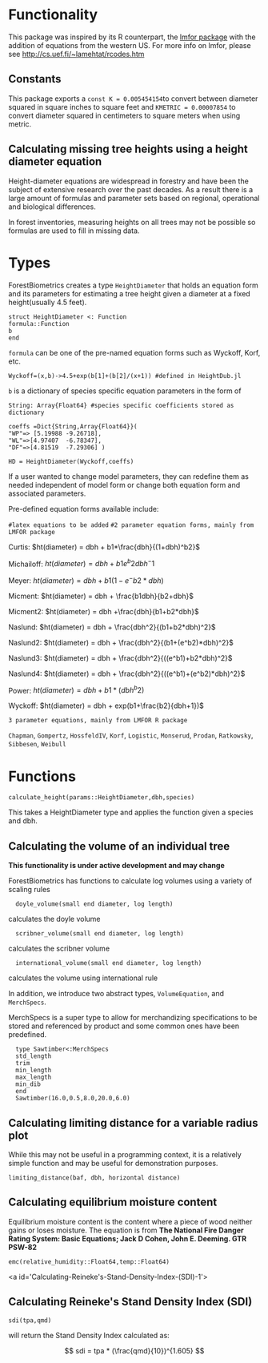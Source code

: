 
<a id='Functionality-1'></a>

# Functionality


This package was inspired by its R counterpart, the [lmfor package](https://CRAN.R-project.org/package=lmfor) with the addition of equations from the western US. For more info on lmfor, please see http://cs.uef.fi/~lamehtat/rcodes.htm


<a id='Constants-1'></a>

## Constants


This package exports a `const K = 0.005454154`to convert between diameter squared in square inches to square feet and `KMETRIC = 0.00007854` to convert diameter squared in centimeters to square meters when using metric.


<a id='Calculating-missing-tree-heights-using-a-height-diameter-equation-1'></a>

## Calculating missing tree heights using a height diameter equation


Height-diameter equations are widespread in forestry and have been the subject of extensive research over the past decades. As a result there is a large amount of formulas and parameter sets based on regional, operational and biological differences.


In forest inventories, measuring heights on all trees may not be possible so formulas are used to fill in missing data.


<a id='Types-1'></a>

# Types


ForestBiometrics creates a type `HeightDiameter` that holds an equation form and its parameters for estimating a tree height given a diameter at a fixed height(usually 4.5 feet).


```
struct HeightDiameter <: Function
formula::Function
b
end
```


`formula` can be one of the pre-named equation forms such as Wyckoff, Korf, etc.


```
Wyckoff=(x,b)->4.5+exp(b[1]+(b[2]/(x+1)) #defined in HeightDub.jl
```


`b` is a dictionary of species specific equation parameters in the form of


```
String: Array{Float64} #species specific coefficients stored as dictionary

coeffs =Dict{String,Array{Float64}}(
"WP"=> [5.19988	-9.26718],
"WL"=>[4.97407	-6.78347],
"DF"=>[4.81519	-7.29306] )

HD = HeightDiameter(Wyckoff,coeffs)
```


If a user wanted to change model parameters, they can redefine them as needed independent of model form or change both equation form and associated parameters.


Pre-defined equation forms available include:


`#latex equations to be added` `#2 parameter equation forms, mainly from LMFOR package`


Curtis: $ht(diameter) = dbh + b1*\frac{dbh}{(1+dbh)^b2}$


Michailoff: $ht(diameter) = dbh + b1e^b2dbh^-1$


Meyer: $ht(diameter) = dbh + b1(1-e^-b2*dbh)$


Micment: $ht(diameter) = dbh + \frac{b1dbh}{b2+dbh}$


Micment2: $ht(diameter) = dbh +\frac{dbh}{b1+b2*dbh}$


Naslund: $ht(diameter) = dbh + \frac{dbh^2}{(b1+b2*dbh)^2}$


Naslund2: $ht(diameter) = dbh + \frac{dbh^2}{(b1+(e^b2)*dbh)^2}$


Naslund3: $ht(diameter) = dbh + \frac{dbh^2}{((e^b1)+b2*dbh)^2}$


Naslund4: $ht(diameter) = dbh + \frac{dbh^2}{((e^b1)+(e^b2)*dbh)^2}$


Power: $ht(diameter) = dbh + b1*(dbh^b2)$


Wyckoff: $ht(diameter) = dbh + exp(b1+\frac{b2}{dbh+1})$


`3 parameter equations, mainly from LMFOR R package`


`Chapman`, `Gompertz`, `HossfeldIV`, `Korf`, `Logistic`, `Monserud`, `Prodan`, `Ratkowsky`, `Sibbesen`, `Weibull`


<a id='Functions-1'></a>

# Functions


`calculate_height(params::HeightDiameter,dbh,species)`


This takes a HeightDiameter type and applies the function given a species and dbh.


<a id='Calculating-the-volume-of-an-individual-tree-1'></a>

## Calculating the volume of an individual tree


**This functionality is under active development and may change**


ForestBiometrics has functions to calculate log volumes using a variety of scaling rules


```
  doyle_volume(small end diameter, log length)
```


calculates the doyle volume


```
  scribner_volume(small end diameter, log length)
```


calculates the scribner volume


```
  international_volume(small end diameter, log length)
```


calculates the volume using international rule


In addition, we introduce two abstract types, `VolumeEquation`, and `MerchSpecs`.


MerchSpecs is a super type to allow for merchandizing specifications to be stored and referenced by product and some common ones have been predefined.


```
  type Sawtimber<:MerchSpecs
  std_length
  trim
  min_length
  max_length
  min_dib
  end
  Sawtimber(16.0,0.5,8.0,20.0,6.0)
```


<a id='Calculating-limiting-distance-for-a-variable-radius-plot-1'></a>

## Calculating limiting distance for a variable radius plot


While this may not be useful in a programming context, it is a relatively simple function and may be useful for demonstration purposes.


```
limiting_distance(baf, dbh, horizontal distance)
```


<a id='Calculating-equilibrium-moisture-content-1'></a>

## Calculating equilibrium moisture content


Equilibrium moisture content is the content where a piece of wood neither gains or loses moisture. The equation is from **The National Fire Danger Rating System: Basic Equations; Jack D Cohen, John E. Deeming. GTR PSW-82**


```
emc(relative_humidity::Float64,temp::Float64)
```


<a id='Calculating-Reineke's-Stand-Density-Index-(SDI)-1'></a>

## Calculating Reineke's Stand Density Index (SDI)


```
sdi(tpa,qmd)
```


will return the Stand Density Index calculated as:


$$
sdi = tpa * (\frac{qmd}{10})^{1.605}
$$

